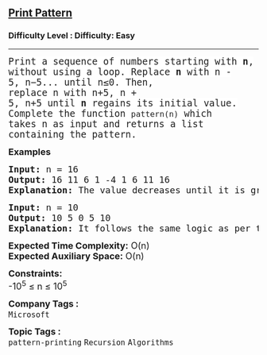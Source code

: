 <h2><a href="https://www.geeksforgeeks.org/problems/print-pattern3549/1?page=1&category=Recursion&sortBy=submissions">Print Pattern</a></h2><h3>Difficulty Level : Difficulty: Easy</h3><hr><div class="problems_problem_content__Xm_eO"><p><span style="font-size: 14pt; font-family: 'andale mono', monospace;"><span style="color: rgba(0, 0, 0, 0.87); background-color: #ffffff;">Print a sequence of numbers starting with&nbsp;</span><span style="box-sizing: inherit; font-weight: bolder; color: rgba(0, 0, 0, 0.87); background-color: #ffffff;"><span class="katex" style="box-sizing: inherit;">n</span></span><span style="color: rgba(0, 0, 0, 0.87); background-color: #ffffff;">, without using a loop. Replace&nbsp;</span><span style="box-sizing: inherit; font-weight: bolder; color: rgba(0, 0, 0, 0.87); background-color: #ffffff;"><span class="katex" style="box-sizing: inherit;">n</span></span><span style="color: rgba(0, 0, 0, 0.87); background-color: #ffffff;">&nbsp;with&nbsp;</span><span class="katex" style="box-sizing: inherit; color: rgba(0, 0, 0, 0.87); background-color: #ffffff;"><span class="katex-mathml" style="box-sizing: inherit;">n - 5,&nbsp;</span><span class="katex-html" style="box-sizing: inherit;" aria-hidden="true"><span class="base" style="box-sizing: inherit;"><span class="mord mathnormal" style="box-sizing: inherit;">n</span><span class="mbin" style="box-sizing: inherit;">−</span></span><span class="base" style="box-sizing: inherit;"><span class="mord" style="box-sizing: inherit;">5...</span></span></span></span><span style="color: rgba(0, 0, 0, 0.87); background-color: #ffffff;">&nbsp;until&nbsp;</span><span class="katex" style="box-sizing: inherit; color: rgba(0, 0, 0, 0.87); background-color: #ffffff;"><span class="katex-mathml" style="box-sizing: inherit;">n≤0</span></span><span style="color: rgba(0, 0, 0, 0.87); background-color: #ffffff;">. Then, replace&nbsp;</span><span class="katex" style="box-sizing: inherit; color: rgba(0, 0, 0, 0.87); background-color: #ffffff;"><span class="katex-html" style="box-sizing: inherit;" aria-hidden="true">n</span></span><span style="color: rgba(0, 0, 0, 0.87); background-color: #ffffff;">&nbsp;with&nbsp;</span><span class="katex" style="box-sizing: inherit; color: rgba(0, 0, 0, 0.87); background-color: #ffffff;"><span class="katex-mathml" style="box-sizing: inherit;">n+5, n + 5,&nbsp;</span><span class="katex-html" style="box-sizing: inherit;" aria-hidden="true"><span class="base" style="box-sizing: inherit;"><span class="mord mathnormal" style="box-sizing: inherit;">n</span><span class="mbin" style="box-sizing: inherit;">+</span></span><span class="base" style="box-sizing: inherit;"><span class="mord" style="box-sizing: inherit;">5</span></span></span></span><span style="color: rgba(0, 0, 0, 0.87); background-color: #ffffff;">&nbsp;until&nbsp;</span><span style="box-sizing: inherit; font-weight: bolder; color: rgba(0, 0, 0, 0.87); background-color: #ffffff;"><span class="katex" style="box-sizing: inherit;">n</span></span><span style="color: rgba(0, 0, 0, 0.87); background-color: #ffffff;">&nbsp;regains its initial value. Complete the function&nbsp;</span><code style="box-sizing: inherit; color: rgba(0, 0, 0, 0.87); background-color: #ffffff;">pattern(n)</code><span style="color: rgba(0, 0, 0, 0.87); background-color: #ffffff;">&nbsp;which takes&nbsp;</span><span class="katex" style="box-sizing: inherit; color: rgba(0, 0, 0, 0.87); background-color: #ffffff;"><span class="katex-html" style="box-sizing: inherit;" aria-hidden="true">n</span></span><span style="color: rgba(0, 0, 0, 0.87); background-color: #ffffff;">&nbsp;as input and returns a list containing the pattern.</span></span></p>
<p><strong><span style="font-size: 18px;">Examples<br></span></strong></p>
<pre><span style="font-size: 18px;"><strong>Input:</strong> n = 16
<strong>Output:</strong> 16 11 6 1 -4 1 6 11 16
<strong>Explanation:</strong> The value decreases until it is greater than 0. After that it increases and stops when it becomes 16 again.</span></pre>
<pre><span style="font-size: 18px;"><strong>Input:</strong> n = 10
<strong>Output: </strong>10 5 0 5 10
<strong>Explanation:</strong> It follows the same logic as per the above example.</span></pre>
<p><span style="font-size: 18px;"><strong>Expected Time Complexity:</strong> O(n)<br><strong>Expected Auxiliary Space:</strong> O(n)</span></p>
<p><span style="font-size: 18px;"><strong>Constraints:</strong><br>-10<sup>5</sup> ≤ n ≤ 10<sup>5</sup></span></p></div><p><span style=font-size:18px><strong>Company Tags : </strong><br><code>Microsoft</code>&nbsp;<br><p><span style=font-size:18px><strong>Topic Tags : </strong><br><code>pattern-printing</code>&nbsp;<code>Recursion</code>&nbsp;<code>Algorithms</code>&nbsp;